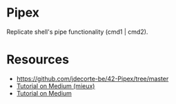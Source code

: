 # Pipex
Replicate shell's pipe functionality (cmd1 | cmd2).

# Resources
- https://github.com/jdecorte-be/42-Pipex/tree/master
- [Tutorial on Medium (mieux)](https://medium.com/@lannur-s/pipex-42-chapter-4-pipe-5b4afa4a37b7)
- [Tutorial on Medium](https://csnotes.medium.com/pipex-tutorial-42-project-4469f5dd5901)
